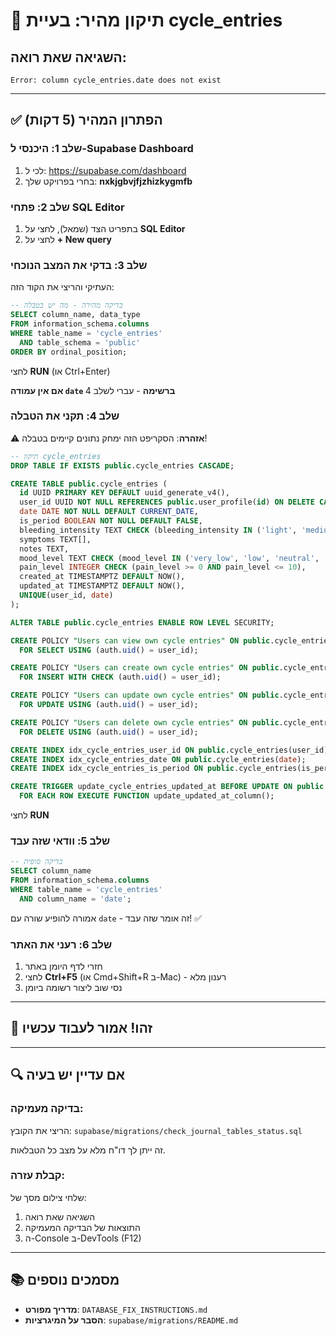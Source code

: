 # 🚨 תיקון מהיר: בעיית cycle_entries

## השגיאה שאת רואה:
```
Error: column cycle_entries.date does not exist
```

---

## ✅ הפתרון המהיר (5 דקות)

### שלב 1: היכנסי ל-Supabase Dashboard
1. לכי ל: https://supabase.com/dashboard
2. בחרי בפרויקט שלך: **nxkjgbvjfjzhizkygmfb**

### שלב 2: פתחי SQL Editor
1. בתפריט הצד (שמאל), לחצי על **SQL Editor**
2. לחצי על **+ New query**

### שלב 3: בדקי את המצב הנוכחי
העתיקי והריצי את הקוד הזה:

```sql
-- בדיקה מהירה - מה יש בטבלה
SELECT column_name, data_type 
FROM information_schema.columns 
WHERE table_name = 'cycle_entries' 
  AND table_schema = 'public'
ORDER BY ordinal_position;
```

לחצי **RUN** (או Ctrl+Enter)

**אם אין עמודה `date` ברשימה** - עברי לשלב 4

### שלב 4: תקני את הטבלה

⚠️ **אזהרה**: הסקריפט הזה ימחק נתונים קיימים בטבלה!

```sql
-- תיקון cycle_entries
DROP TABLE IF EXISTS public.cycle_entries CASCADE;

CREATE TABLE public.cycle_entries (
  id UUID PRIMARY KEY DEFAULT uuid_generate_v4(),
  user_id UUID NOT NULL REFERENCES public.user_profile(id) ON DELETE CASCADE,
  date DATE NOT NULL DEFAULT CURRENT_DATE,
  is_period BOOLEAN NOT NULL DEFAULT FALSE,
  bleeding_intensity TEXT CHECK (bleeding_intensity IN ('light', 'medium', 'heavy')),
  symptoms TEXT[],
  notes TEXT,
  mood_level TEXT CHECK (mood_level IN ('very_low', 'low', 'neutral', 'good', 'excellent')),
  pain_level INTEGER CHECK (pain_level >= 0 AND pain_level <= 10),
  created_at TIMESTAMPTZ DEFAULT NOW(),
  updated_at TIMESTAMPTZ DEFAULT NOW(),
  UNIQUE(user_id, date)
);

ALTER TABLE public.cycle_entries ENABLE ROW LEVEL SECURITY;

CREATE POLICY "Users can view own cycle entries" ON public.cycle_entries
  FOR SELECT USING (auth.uid() = user_id);

CREATE POLICY "Users can create own cycle entries" ON public.cycle_entries
  FOR INSERT WITH CHECK (auth.uid() = user_id);

CREATE POLICY "Users can update own cycle entries" ON public.cycle_entries
  FOR UPDATE USING (auth.uid() = user_id);

CREATE POLICY "Users can delete own cycle entries" ON public.cycle_entries
  FOR DELETE USING (auth.uid() = user_id);

CREATE INDEX idx_cycle_entries_user_id ON public.cycle_entries(user_id);
CREATE INDEX idx_cycle_entries_date ON public.cycle_entries(date);
CREATE INDEX idx_cycle_entries_is_period ON public.cycle_entries(is_period);

CREATE TRIGGER update_cycle_entries_updated_at BEFORE UPDATE ON public.cycle_entries
  FOR EACH ROW EXECUTE FUNCTION update_updated_at_column();
```

לחצי **RUN**

### שלב 5: וודאי שזה עבד
```sql
-- בדיקה סופית
SELECT column_name 
FROM information_schema.columns 
WHERE table_name = 'cycle_entries' 
  AND column_name = 'date';
```

אמורה להופיע שורה עם `date` - זה אומר שזה עבד! ✅

### שלב 6: רעני את האתר
1. חזרי לדף היומן באתר
2. לחצי **Ctrl+F5** (או Cmd+Shift+R ב-Mac) - רענון מלא
3. נסי שוב ליצור רשומה ביומן

---

## 🎉 זהו! אמור לעבוד עכשיו

---

## 🔍 אם עדיין יש בעיה

### בדיקה מעמיקה:
הריצי את הקובץ:
`supabase/migrations/check_journal_tables_status.sql`

זה ייתן לך דו"ח מלא על מצב כל הטבלאות.

### קבלת עזרה:
שלחי צילום מסך של:
1. השגיאה שאת רואה
2. התוצאות של הבדיקה המעמיקה
3. ה-Console ב-DevTools (F12)

---

## 📚 מסמכים נוספים

- **מדריך מפורט**: `DATABASE_FIX_INSTRUCTIONS.md`
- **הסבר על המיגרציות**: `supabase/migrations/README.md`

